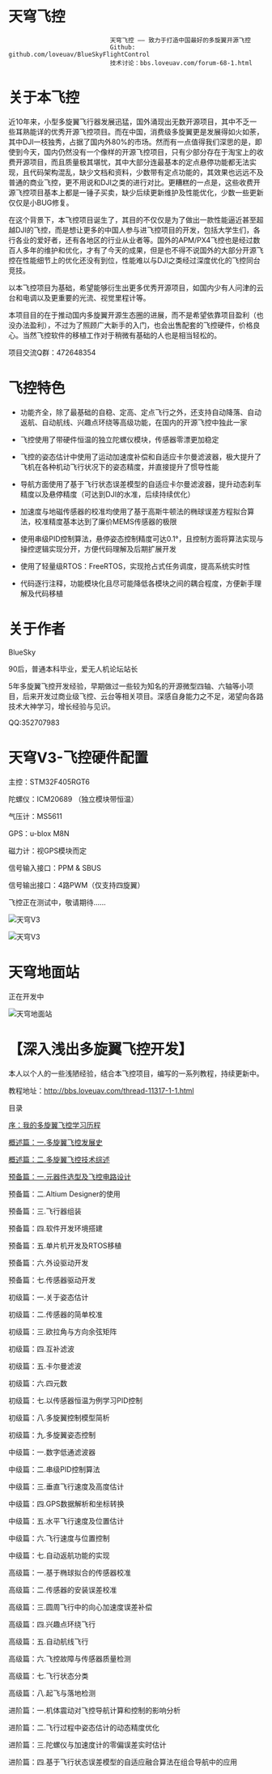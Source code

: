# 天穹飞控

                                天穹飞控 —— 致力于打造中国最好的多旋翼开源飞控
                                Github: github.com/loveuav/BlueSkyFlightControl
                                技术讨论：bbs.loveuav.com/forum-68-1.html
							
# 关于本飞控
近10年来，小型多旋翼飞行器发展迅猛，国外涌现出无数开源项目，其中不乏一些耳熟能详的优秀开源飞控项目。而在中国，消费级多旋翼更是发展得如火如荼，其中DJI一枝独秀，占据了国内外80%的市场。然而有一点值得我们深思的是，即使到今天，国内仍然没有一个像样的开源飞控项目，只有少部分存在于淘宝上的收费开源项目，而且质量极其堪忧，其中大部分连最基本的定点悬停功能都无法实现，且代码架构混乱，缺少文档和资料，少数带有定点功能的，其效果也远远不及普通的商业飞控，更不用说和DJI之类的进行对比。更糟糕的一点是，这些收费开源飞控项目基本上都是一锤子买卖，缺少后续更新维护及性能优化，少数一些更新仅仅是小BUG修复。

在这个背景下，本飞控项目诞生了，其目的不仅仅是为了做出一款性能逼近甚至超越DJI的飞控，而是想让更多的中国人参与进飞控项目的开发，包括大学生们，各行各业的爱好者，还有各地区的行业从业者等。国外的APM/PX4飞控也是经过数百人多年的维护和优化，才有了今天的成果，但是也不得不说国外的大部分开源飞控在性能细节上的优化还没有到位，性能难以与DJI之类经过深度优化的飞控同台竞技。

以本飞控项目为基础，希望能够衍生出更多优秀开源项目，如国内少有人问津的云台和电调以及更重要的光流、视觉里程计等。

本项目目的在于推动国内多旋翼开源生态圈的进展，而不是希望依靠项目盈利（也没办法盈利），不过为了照顾广大新手的入门，也会出售配套的飞控硬件，价格良心。当然飞控软件的移植工作对于稍微有基础的人也是相当轻松的。

项目交流Q群：472648354

# 飞控特色
- 功能齐全，除了最基础的自稳、定高、定点飞行之外，还支持自动降落、自动返航、自动航线、兴趣点环绕等高级功能，在国内的开源飞控中独此一家

- 飞控使用了带硬件恒温的独立陀螺仪模块，传感器零漂更加稳定

- 飞控的姿态估计中使用了运动加速度补偿和自适应卡尔曼滤波器，极大提升了飞机在各种机动飞行状况下的姿态精度，并直接提升了惯导性能

- 导航方面使用了基于飞行状态误差模型的自适应卡尔曼滤波器，提升动态刹车精度以及悬停精度（可达到DJI的水准，后续持续优化）

- 加速度与地磁传感器的校准均使用了基于高斯牛顿法的椭球误差方程拟合算法，校准精度基本达到了廉价MEMS传感器的极限

- 使用串级PID控制算法，悬停姿态控制精度可达0.1°，且控制方面将算法实现与操控逻辑实现分开，方便代码理解及后期扩展开发

- 使用了轻量级RTOS：FreeRTOS，实现抢占式任务调度，提高系统实时性

- 代码逐行注释，功能模块化且尽可能降低各模块之间的耦合程度，方便新手理解及代码移植

# 关于作者
BlueSky

90后，普通本科毕业，爱无人机论坛站长

5年多旋翼飞控开发经验，早期做过一些较为知名的开源微型四轴、六轴等小项目，后来开发过商业级飞控、云台等相关项目。深感自身能力之不足，渴望向各路技术大神学习，增长经验与见识。

QQ:352707983

# 天穹V3-飞控硬件配置
主控：STM32F405RGT6

陀螺仪：ICM20689 （独立模块带恒温）

气压计：MS5611

GPS：u-blox M8N

磁力计：视GPS模块而定

信号输入接口：PPM & SBUS

信号输出接口：4路PWM（仅支持四旋翼）

飞控正在测试中，敬请期待......

![天穹V3](https://github.com/loveuav/BlueSkyFlightControl/blob/master/PIC/%E5%A4%A9%E7%A9%B9V3-%E6%AD%A3%E9%9D%A2.png)

![天穹V3](https://github.com/loveuav/BlueSkyFlightControl/blob/master/PIC/%E5%A4%A9%E7%A9%B9V3-%E8%83%8C%E9%9D%A2.png)

# 天穹地面站

正在开发中

![天穹地面站](https://github.com/loveuav/BlueSkyFlightControl/blob/master/PIC/BlueSkyPilot.jpg)


# 【深入浅出多旋翼飞控开发】
本人以个人的一些浅陋经验，结合本飞控项目，编写的一系列教程，持续更新中。

教程地址：http://bbs.loveuav.com/thread-11317-1-1.html

目录

[序：我的多旋翼飞控学习历程](http://bbs.loveuav.com/thread-11316-1-1.html)

[概述篇：一.多旋翼飞控发展史](http://bbs.loveuav.com/thread-693-1-1.html)

[概述篇：二.多旋翼飞控技术综述](http://bbs.loveuav.com/thread-11308-1-1.html)

[预备篇：一.元器件选型及飞控电路设计](http://bbs.loveuav.com/thread-11314-1-1.html)

预备篇：二.Altium Designer的使用

预备篇：三.飞行器组装

预备篇：四.软件开发环境搭建

预备篇：五.单片机开发及RTOS移植

预备篇：六.外设驱动开发

预备篇：七.传感器驱动开发

初级篇：一.关于姿态估计

初级篇：二.传感器的简单校准

初级篇：三.欧拉角与方向余弦矩阵

初级篇：四.互补滤波

初级篇：五.卡尔曼滤波

初级篇：六.四元数

初级篇：七.以传感器恒温为例学习PID控制

初级篇：八.多旋翼控制模型简析

初级篇：九.多旋翼姿态控制

中级篇：一.数字低通滤波器

中级篇：二.串级PID控制算法

中级篇：三.垂直飞行速度及高度估计

中级篇：四.GPS数据解析和坐标转换

中级篇：五.水平飞行速度及位置估计

中级篇：六.飞行速度与位置控制

中级篇：七.自动返航功能的实现

高级篇：一.基于椭球拟合的传感器校准

高级篇：二.传感器的安装误差校准

高级篇：三.圆周飞行中的向心加速度误差补偿

高级篇：四.兴趣点环绕飞行

高级篇：五.自动航线飞行

高级篇：六.飞控故障与传感器质量检测

高级篇：七.飞行状态分类

高级篇：八.起飞与落地检测

进阶篇：一.机体震动对飞控导航计算和控制的影响分析

进阶篇：二.飞行过程中姿态估计的动态精度优化

进阶篇：三.陀螺仪与加速度计的零偏误差实时估计

进阶篇：四.基于飞行状态误差模型的自适应融合算法在组合导航中的应用
